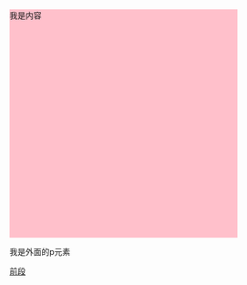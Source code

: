 <!DOCTYPE html>
<html lang="zh-CN">
<head>
  <meta charset="UTF-8">
  <title>Title</title>
  <style>
    div {
      width: 400px;
      height: 400px;
      background-color: pink;
    }
  </style>
</head>
<body>

<div id="box">
  我是内容
</div>

<p>我是外面的p元素</p>
<a href="baidu.com">前段</a>
<script src="jquery-1.12.4.js"></script>
<script>
  $(function () {
    var $a=$('<a href=\"baidu.com\">前段</a>')
    $a.appendTo($("#box"))
    
//    //创建jq对象
//    var $li = $('<a href="http://web.itcast.cn" target="_blank">传智大前端</a>');
//    console.log($li);
//
//
//    $("div").append('<a href="http://web.itcast.cn" target="_blank">传智大前端</a>');
    
    //添加到子元素的最后面
    //$("div").append($("p"));
    //$("p").appendTo($("div"));
    
    //$("div").prepend($("p"));
    //$("p").prependTo($("div"));
    
//    $('div').after($("p"));
//    $('div').before($("p"));
    
    
  });
</script>

</body>
</html>